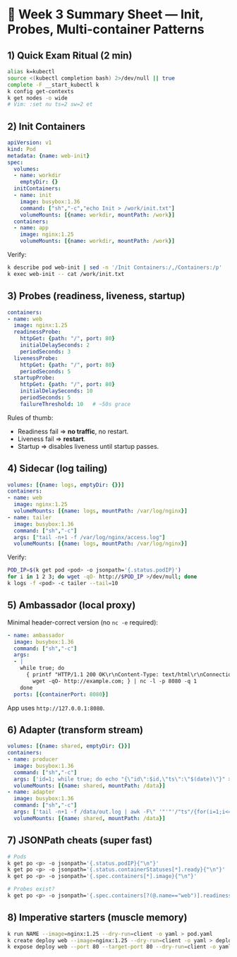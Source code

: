 # 📌 Week 3 Summary Sheet — Init, Probes, Multi-container Patterns

## 1) Quick Exam Ritual (2 min)

```bash
alias k=kubectl
source <(kubectl completion bash) 2>/dev/null || true
complete -F __start_kubectl k
k config get-contexts
k get nodes -o wide
# Vim: :set nu ts=2 sw=2 et
```

## 2) Init Containers

```yaml
apiVersion: v1
kind: Pod
metadata: {name: web-init}
spec:
  volumes:
  - name: workdir
    emptyDir: {}
  initContainers:
  - name: init
    image: busybox:1.36
    command: ["sh","-c","echo Init > /work/init.txt"]
    volumeMounts: [{name: workdir, mountPath: /work}]
  containers:
  - name: app
    image: nginx:1.25
    volumeMounts: [{name: workdir, mountPath: /work}]
```

Verify:

```bash
k describe pod web-init | sed -n '/Init Containers:/,/Containers:/p'
k exec web-init -- cat /work/init.txt
```

## 3) Probes (readiness, liveness, startup)

```yaml
containers:
- name: web
  image: nginx:1.25
  readinessProbe:
    httpGet: {path: "/", port: 80}
    initialDelaySeconds: 2
    periodSeconds: 3
  livenessProbe:
    httpGet: {path: "/", port: 80}
    periodSeconds: 5
  startupProbe:
    httpGet: {path: "/", port: 80}
    initialDelaySeconds: 10
    periodSeconds: 5
    failureThreshold: 10   # ~50s grace
```

Rules of thumb:

* Readiness fail ⇒ **no traffic**, no restart.
* Liveness fail ⇒ **restart**.
* Startup ⇒ disables liveness until startup passes.

## 4) Sidecar (log tailing)

```yaml
volumes: [{name: logs, emptyDir: {}}]
containers:
- name: web
  image: nginx:1.25
  volumeMounts: [{name: logs, mountPath: /var/log/nginx}]
- name: tailer
  image: busybox:1.36
  command: ["sh","-c"]
  args: ["tail -n+1 -f /var/log/nginx/access.log"]
  volumeMounts: [{name: logs, mountPath: /var/log/nginx}]
```

Verify:

```bash
POD_IP=$(k get pod <pod> -o jsonpath='{.status.podIP}')
for i in 1 2 3; do wget -qO- http://$POD_IP >/dev/null; done
k logs -f <pod> -c tailer --tail=10
```

## 5) Ambassador (local proxy)

Minimal header-correct version (no `nc -e` required):

```yaml
- name: ambassador
  image: busybox:1.36
  command: ["sh","-c"]
  args:
  - |
    while true; do
      { printf "HTTP/1.1 200 OK\r\nContent-Type: text/html\r\nConnection: close\r\n\r\n";
        wget -qO- http://example.com; } | nc -l -p 8080 -q 1
    done
  ports: [{containerPort: 8080}]
```

App uses `http://127.0.0.1:8080`.

## 6) Adapter (transform stream)

```yaml
volumes: [{name: shared, emptyDir: {}}]
containers:
- name: producer
  image: busybox:1.36
  command: ["sh","-c"]
  args: ['id=1; while true; do echo "{\"id\":$id,\"ts\":\"$(date)\"}" >> /data/out.log; id=$((id+1)); sleep 1; done']
  volumeMounts: [{name: shared, mountPath: /data}]
- name: adapter
  image: busybox:1.36
  command: ["sh","-c"]
  args: ['tail -n+1 -f /data/out.log | awk -F\" '"'"'/"ts"/{for(i=1;i<=NF;i++)if($i=="ts"){print $(i+2); fflush(); break}}'"'"'']
  volumeMounts: [{name: shared, mountPath: /data}]
```

## 7) JSONPath cheats (super fast)

```bash
# Pods
k get po <p> -o jsonpath='{.status.podIP}{"\n"}'
k get po <p> -o jsonpath='{.status.containerStatuses[*].ready}{"\n"}'
k get po <p> -o jsonpath='{.spec.containers[*].image}{"\n"}'

# Probes exist?
k get po <p> -o jsonpath='{.spec.containers[?(@.name=="web")].readinessProbe.httpGet.path}{"\n"}'
```

## 8) Imperative starters (muscle memory)

```bash
k run NAME --image=nginx:1.25 --dry-run=client -o yaml > pod.yaml
k create deploy web --image=nginx:1.25 --dry-run=client -o yaml > deploy.yaml
k expose deploy web --port 80 --target-port 80 --dry-run=client -o yaml > svc.yaml
```
